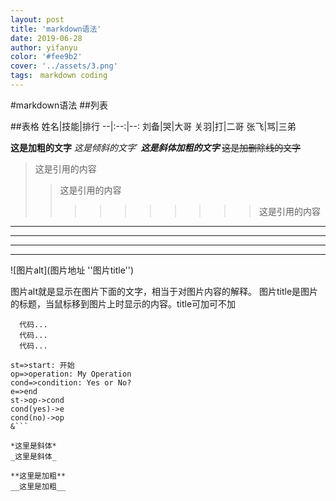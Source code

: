 ```yaml
---
layout: post
title: 'markdown语法'
date: 2019-06-28
author: yifanyu
color: '#fee9b2'
cover: '../assets/3.png'
tags:　markdown coding
---
```

#markdown语法
##列表

##表格
姓名|技能|排行
--|:--:|--:
刘备|哭|大哥
关羽|打|二哥
张飞|骂|三弟

**这是加粗的文字**
*这是倾斜的文字*`
***这是斜体加粗的文字***
~~这是加删除线的文字~~


>这是引用的内容
>>这是引用的内容
>>>>>>>>>>这是引用的内容

---
----
***
*****

![图片alt](图片地址 ''图片title'')

图片alt就是显示在图片下面的文字，相当于对图片内容的解释。
图片title是图片的标题，当鼠标移到图片上时显示的内容。title可加可不加

```
  代码...
  代码...
  代码...
```


```flow
st=>start: 开始
op=>operation: My Operation
cond=>condition: Yes or No?
e=>end
st->op->cond
cond(yes)->e
cond(no)->op
&```

*这里是斜体*
_这里是斜体_

**这里是加粗**
__这里是加粗__
